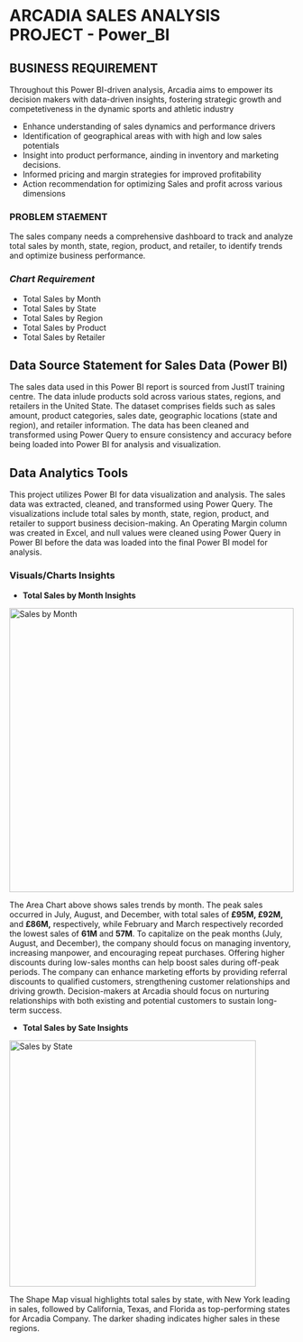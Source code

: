 # ARCADIA SALES ANALYSIS PROJECT - Power_BI

## BUSINESS REQUIREMENT
Throughout this Power BI-driven analysis, Arcadia aims to empower its decision makers with data-driven insights, fostering strategic growth and competetiveness in the dynamic sports and athletic industry
- Enhance understanding of sales dynamics and performance drivers
- Identification of geographical areas with with high and low sales potentials
- Insight into product performance, ainding in inventory and marketing decisions.
- Informed pricing and margin strategies for improved profitability
- Action recommendation for optimizing Sales and profit across various dimensions


### PROBLEM STAEMENT

The sales company needs a comprehensive dashboard to track and analyze total sales by month, state, region, product, and retailer, to identify trends and optimize business performance.

### _Chart Requirement_

- Total Sales by Month
- Total Sales by State
- Total Sales by Region
- Total Sales by Product
- Total Sales by Retailer


## Data Source Statement for Sales Data (Power BI)

The sales data used in this Power BI report is sourced from JustIT training centre. The data inlude products sold across various states, regions, and retailers in the United State. The dataset comprises fields such as sales amount, product categories, sales date, geographic locations (state and region), and retailer information. The data has been cleaned and transformed using Power Query to ensure consistency and accuracy before being loaded into Power BI for analysis and visualization.

## Data Analytics Tools
This project utilizes Power BI for data visualization and analysis. The sales data was extracted, cleaned, and transformed using Power Query. The visualizations include total sales by month, state, region, product, and retailer to support business decision-making.
An Operating Margin column was created in Excel, and null values were cleaned using Power Query in Power BI before the data was loaded into the final Power BI model for analysis.

### Visuals/Charts Insights

- __Total Sales by Month Insights__

<img width="504" alt="Sales by Month" src="https://github.com/user-attachments/assets/eede61ae-2e0d-4d85-9129-0823178002c1">

The Area Chart above shows sales trends by month. The peak sales occurred in July, August, and December, with total sales of __£95M, £92M,__ and __£86M,__ respectively, while February and March respectively recorded the lowest sales of __61M__ and __57M__.
To capitalize on the peak months (July, August, and December), the company should focus on managing inventory, increasing manpower, and encouraging repeat purchases.
Offering higher discounts during low-sales months can help boost sales during off-peak periods.
The company can enhance marketing efforts by providing referral discounts to qualified customers, strengthening customer relationships and driving growth.
Decision-makers at Arcadia should focus on nurturing relationships with both existing and potential customers to sustain long-term success.

- __Total Sales by Sate Insights__

<img width="437" alt="Sales by State" src="https://github.com/user-attachments/assets/cd74ae94-63db-48f9-acfe-03964d11263c">

The Shape Map visual highlights total sales by state, with New York leading in sales, followed by California, Texas, and Florida as top-performing states for Arcadia Company. The darker shading indicates higher sales in these regions.















